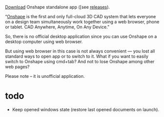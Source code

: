 [Download](https://onshape-download.develar.org/download) Onshape standalone app ([see [releases](https://github.com/develar/onshape-desktop-shell/releases/latest)).

“[Onshape](http://example.com/) is the first and only full-cloud 3D CAD system that lets everyone on a design team simultaneously work together using a web browser, phone or tablet. CAD Anywhere, Anytime, On Any Device.”

So, there is no official desktop application since you can use Onshape on a desktop computer using web browser.

But using web browser in this case is not always convenient — you lost all standard ways to open app or to switch to it.
What if you want to easily switch to Onshape using cmd+tab? And not to lose Onshape among other web pages?

Please note – it is unofficial application.

# todo
* Keep opened windows state (restore last opened documents on launch).